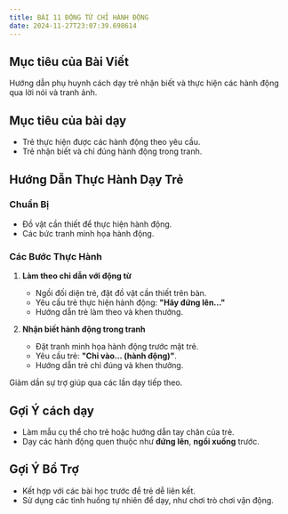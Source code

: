 ```yaml
---
title: BÀI 11 ĐỘNG TỪ CHỈ HÀNH ĐỘNG
date: 2024-11-27T23:07:39.698614
---
```


## Mục tiêu của Bài Viết  
Hướng dẫn phụ huynh cách dạy trẻ nhận biết và thực hiện các hành động qua lời nói và tranh ảnh.

## Mục tiêu của bài dạy  
- Trẻ thực hiện được các hành động theo yêu cầu.  
- Trẻ nhận biết và chỉ đúng hành động trong tranh.  

## Hướng Dẫn Thực Hành Dạy Trẻ  

### Chuẩn Bị  
- Đồ vật cần thiết để thực hiện hành động.  
- Các bức tranh minh họa hành động.  

### Các Bước Thực Hành  
1. **Làm theo chỉ dẫn với động từ**  
   - Ngồi đối diện trẻ, đặt đồ vật cần thiết trên bàn.  
   - Yêu cầu trẻ thực hiện hành động: **"Hãy đứng lên..."**  
   - Hướng dẫn trẻ làm theo và khen thưởng.  

2. **Nhận biết hành động trong tranh**  
   - Đặt tranh minh họa hành động trước mặt trẻ.  
   - Yêu cầu trẻ: **"Chỉ vào... (hành động)"**.  
   - Hướng dẫn trẻ chỉ đúng và khen thưởng.  

Giảm dần sự trợ giúp qua các lần dạy tiếp theo.  

## Gợi Ý cách dạy  
- Làm mẫu cụ thể cho trẻ hoặc hướng dẫn tay chân của trẻ.  
- Dạy các hành động quen thuộc như **đứng lên**, **ngồi xuống** trước.  

## Gợi Ý Bổ Trợ  
- Kết hợp với các bài học trước để trẻ dễ liên kết.  
- Sử dụng các tình huống tự nhiên để dạy, như chơi trò chơi vận động.  
